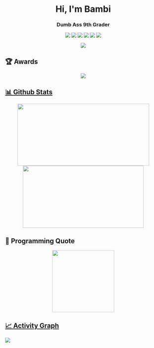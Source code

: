 <!--introduction-->
<h1 align="center">
  Hi, I'm Bambi
</h1>

<!--tagline-->
<h3 align="center">
  Dumb Ass 9th Grader
</h3>

<!--badges-->
<p align="center">
  <img src="https://komarev.com/ghpvc/?username=LordValkyrie">
  <img src="https://img.shields.io/github/stars/LordValkyrie?color=yellow&label=User%20Stars&logo=github&logoColor=yellow&style=fflat-square">
  <img src="https://img.shields.io/github/followers/LordValkyrie?color=4C1&logo=github&style=fflat-square">
  <img src="https://img.shields.io/github/last-commit/LordValkyrie/LordValkyrie?label=Profile%20update&style=fflat-square">
  <img src="https://img.shields.io/github/commit-activity/m/LordValkyrie/LordValkyrie">
  <img src="https://dcbadge.vercel.app/api/shield/1232072032590758069?style=flat">
</p>

<!--typing-->
<div align="center">
  <a href="https://git.io/typing-svg">
    <img src="https://readme-typing-svg.herokuapp.com?font=Fira+Code&duration=4750&pause=750&color=20C20E&center=true&vCenter=true&width=500&lines=Hi%2C+I'm+Bambi!%F0%9F%91%8B;I+mainly+use+Javascript%2C+Html+and+Lua.%F0%9F%92%BB;I+am+completely+self-taught.%F0%9F%93%96;I've+been+coding+for+3+years!%E2%8F%B0;Thanks+for+visiting+my+profile!%F0%9F%98%8A">
  </a>
</div>

<!--github readme streak stats title-->


  </div>

<!--github profile trophy title-->
## 🏆 Awards

<!--github profile trophy-->
<div align="center">
  <a href="https://github.com/ryo-ma/github-profile-trophy">
    <img src="https://github-profile-trophy.vercel.app/?username=LordValkyrie&theme=darkhub&no-frame=true&row=1&margin-w=0&column=8">
  </div>

<!--github readme stats title-->
## 📊 Github Stats

<!--github readme stats-->
<div align="center">
<a href="https://github.com/LordValkyrie/github-readme-stats">
  <img height=200 align="center" src="https://github-readme-stats-LordValkyrie.vercel.app/api?username=LordValkyrie&layout=compact&show_icons=true&include_all_commits=true&count_private=true&hide_border=true&theme=github_dark" height="192px" width="425px"/>
</a>
<a href="https://github.com/LordValkyrie/github-readme-stats">
  <img height=200 align="center" src="https://github-readme-stats-LordValkyrie.vercel.app/api/top-langs/?username=LordValkyrie&langs_count=10&layout=compact&theme=github_dark&hide_border=true" height="192px" width="390px"/>
</a>
</div>

<!--programming quote title-->
## 📜 Programming Quote

<!--programming quote-->
<div align="center">
  <a href="https://github.com/piyushsuthar/github-readme-quotes">
    <img src="https://quotes-github-readme.vercel.app/api?type=horizontal&theme=github" height="200">
</div>

<!--activity graph title-->
## 📈 Activity Graph

<!--activity graph-->
<a href="https://github.com/ashutosh00710/github-readme-activity-graph">
<img src="https://github-readme-activity-graph.vercel.app/graph?username=LordValkyrie&theme=github-dark&hide_border=true">

<!--
**LordValkyrie/LordValkyrie** is a ✨ _special_ ✨ repository because its `README.md` (this file) appears on your GitHub profile.

Here are some ideas to get you started:

- 🔭 I’m currently working on ...
- 🌱 I’m currently learning ...
- 👯 I’m looking to collaborate on ...
- 🤔 I’m looking for help with ...
- 💬 Ask me about ...
- 📫 How to reach me: ...
- 😄 Pronouns: ...
- ⚡ Fun fact: It is impossible for me to beat Levon at funny Friday
-->
